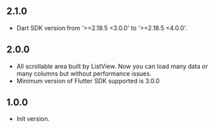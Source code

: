 ## 2.1.0

* Dart SDK version from '>=2.18.5 <3.0.0' to '>=2.18.5 <4.0.0'. 

## 2.0.0

* All scrollable area built by ListView. Now you can load many data or many columns but without performance issues.
* Minimum version of Flutter SDK supported is 3.0.0

## 1.0.0

* Init version.
